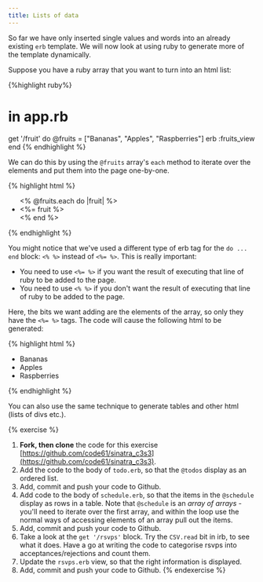 ```yaml
---
title: Lists of data
---
```


So far we have only inserted single values and words into an already existing `erb` template. We will now look at using ruby to generate more of the template dynamically.

Suppose you have a ruby array that you want to turn into an html list:

{%highlight ruby%}
# in app.rb

get '/fruit' do
  @fruits = ["Bananas", "Apples", "Raspberries"]
  erb :fruits_view
end
{% endhighlight %}

We can do this by using the `@fruits` array's `each` method to iterate over the elements and put them into the page one-by-one.

{% highlight html %}
<!-- in views/fruits_view.erb -->
<ul>
  <% @fruits.each do |fruit| %>
    <li><%= fruit %></li>
  <% end %>
</ul>
{% endhighlight %}

You might notice that we've used a different type of erb tag for the `do ... end` block: `<% %>` instead of `<%= %>`. This is really important:

* You need to use `<%= %>` if you want the result of executing that line of ruby to be added to the page.
* You need to use `<% %>` if you don't want the result of executing that line of ruby to be added to the page.

Here, the bits we want adding are the elements of the array, so only they have the `<%= %>` tags. The code will cause the following html to be generated:

{% highlight html %}
<ul>
  <li>Bananas</li>
  <li>Apples</li>
  <li>Raspberries</li>
</ul>
{% endhighlight %}

You can also use the same technique to generate tables and other html (lists of divs etc.).

{% exercise %}
1. **Fork, then clone** the code for this exercise [https://github.com/code61/sinatra_c3s3](https://github.com/code61/sinatra_c3s3).
2. Add the code to the body of `todo.erb`, so that the `@todos` display as an ordered list.
3. Add, commit and push your code to Github.
3. Add code to the body of `schedule.erb`, so that the items in the `@schedule` display as rows in a table. Note that `@schedule` is an *array of arrays* - you'll need to iterate over the first array, and within the loop use the normal ways of accessing elements of an array pull out the items.
3. Add, commit and push your code to Github.
4. Take a look at the `get '/rsvps'` block. Try the `CSV.read` bit in irb, to see what it does. Have a go at writing the code to categorise rsvps into acceptances/rejections and count them.
5. Update the `rsvps.erb` view, so that the right information is displayed.
3. Add, commit and push your code to Github.
{% endexercise %}
